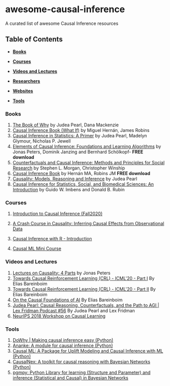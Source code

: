 # awesome-causal-inference
A curated list of awesome Causal Inference resources

## Table of Contents

* **[Books](#books)**  

* **[Courses](#courses)**  

* **[Videos and Lectures](#videos-and-lectures)**  

* **[Researchers](#researchers)**  

* **[Websites](#websites)**  

* **[Tools](#tools)**  

### Books

1.  [The Book of Why](https://www.amazon.com/Book-Why-Science-Cause-Effect/dp/046509760X/) by Judea Pearl, Dana Mackenzie
2.  [Causal Inference Book (What If)](https://www.hsph.harvard.edu/miguel-hernan/causal-inference-book/) by Miguel Hernán, James Robins 
3.  [Causal Inference in Statistics: A Primer](https://www.amazon.com/Causal-Inference-Statistics-Judea-Pearl/dp/1119186846/) by Judea Pearl, Madelyn Glymour, Nicholas P. Jewell
4.  [Elements of Causal Inference: Foundations and Learning Algorithms](https://mitpress.mit.edu/books/elements-causal-inference)  by  Jonas Peters, Dominik Janzing and Bernhard Schölkopf- **FREE download**
5.  [Counterfactuals and Causal Inference: Methods and Principles for Social Research](https://www.amazon.com/Counterfactuals-Causal-Inference-Principles-Analytical/dp/1107694167) by Stephen L. Morgan, Christopher Winship
6.  [Causal Inference Book](https://www.hsph.harvard.edu/miguel-hernan/causal-inference-book/) by Hernán MA, Robins JM **FREE download**
7.  [Causality: Models, Reasoning and Inference](https://www.amazon.com/Causality-Reasoning-Inference-Judea-Pearl/) by Judea Pearl
8.  [Causal Inference for Statistics, Social, and Biomedical Sciences: An Introduction](https://www.amazon.com/Causal-Inference-Statistics-Biomedical-Sciences/dp/0521885884/) by Guido W. Imbens and Donald B. Rubin 


### Courses
1. [Introduction to Causal Inference (Fall2020)](https://www.bradyneal.com/causal-inference-course)

2. [A Crash Course in Causality: Inferring Causal Effects from Observational Data](https://www.coursera.org/learn/crash-course-in-causality)

3. [Causal Inference with R - Introduction](https://www.datacamp.com/community/open-courses/causal-inference-with-r-introduction)

4. [Causal ML Mini Course](https://altdeep.ai/p/causal-ml-minicourse)



### Videos and Lectures
1. [Lectures on Causality: 4 Parts](https://www.youtube.com/watch?v=zvrcyqcN9Wo) by Jonas Peters
2. [Towards Causal Reinforcement Learning (CRL) - ICML'20 - Part I](https://slideslive.com/38930490/towards-causal-reinforcement-learning-crl-part-i?ref=speaker-22075-latest) By Elias Bareinboim
3. [Towards Causal Reinforcement Learning (CRL) - ICML'20 - Part II](https://slideslive.com/38930491/towards-causal-reinforcement-learning-part-ii?ref=speaker-22075-latest) By Elias Bareinboim
4. [On the Causal Foundations of AI](https://www.youtube.com/watch?v=fNuMHDrh6AY&t=31s) By Elias Bareinboim
5. [Judea Pearl: Causal Reasoning, Counterfactuals, and the Path to AGI | Lex Fridman Podcast #56](https://www.youtube.com/watch?v=pEBI0vF45ic) By Judea Pearl and Lex Fridman
6. [NeurIPS 2018 Workshop on Causal Learning](https://www.youtube.com/playlist?list=PLJscN9YDD1bu1dCKuXSV1qYmicx3g9t7A)

### Tools
1. [DoWhy | Making causal inference easy (Python)](https://github.com/microsoft/dowhy)
2. [Ananke: A module for causal inference (Python)](https://ananke.readthedocs.io/en/latest/index.html)
3. [Causal ML: A Package for Uplift Modeling and Causal Inference with ML (Python)](https://github.com/uber/causalml)
4. [CausalNex: A toolkit for causal reasoning with Bayesian Networks (Python)](https://github.com/quantumblacklabs/causalnex)
5. [pgmpy: Python Library for learning (Structure and Parameter) and inference (Statistical and Causal) in Bayesian Networks](https://github.com/pgmpy/pgmpy)
